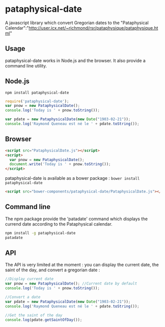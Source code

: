 pataphysical-date
=================

A javascript library which convert Gregorian dates to the "Pataphysical Calendar":"http://user.icx.net/~richmond/rsr/pataphysique/pataphysique.html"

Usage
-----

pataphysical-date works in Node.js and the browser. It also provide a command line utility.

Node.js
-------

```npm install pataphysical-date```

```javascript
require('pataphysical-date');
var pnow = new PataphysicalDate();
console.log('Today is ' + pnow.toString());

var pdate = new PataphysicalDate(new Date("1903-02-21"));
console.log('Raymond Queneau est né le ' + pdate.toString());
```

Browser
-------

```html
<script src="PataphysicalDate.js"></script>
<script>
  var pnow = new PataphysicalDate();
  document.write('Today is ' + pnow.toString());
</script>
```

pataphysical-date is available as a bower package : 
```bower install pataphysical-date```

```html
<script src="bower-components/pataphysical-date/PataphysicalDate.js"></script>
```

Command line
------------
The npm package provide the 'patadate' command which displays the currend date according to the Pataphysical calendar.

```bash
npm install -g pataphysical-date
patadate
```

API
---
The API is very limited at the moment : you can display the current date, the saint of the day, and convert a gregorian date :

```javascript
//Display current date
var pnow = new PataphysicalDate(); //Current date by default
console.log('Today is ' + pnow.toString());

//Convert a date
var pdate = new PataphysicalDate(new Date("1903-02-21"));
console.log('Raymond Queneau est né le ' + pdate.toString());

//Get the saint of the day
console.log(pdate.getSaintOfDay());

```
